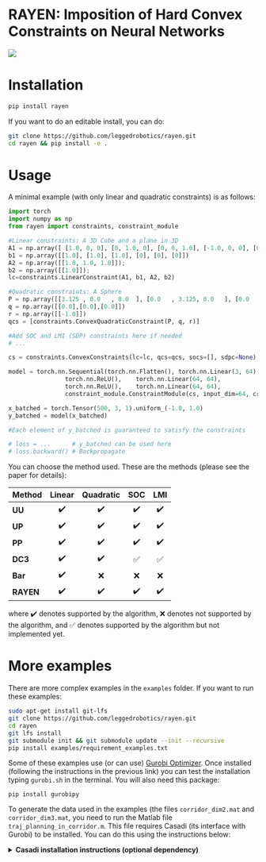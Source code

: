 # RAYEN: Imposition of Hard Convex Constraints on Neural Networks #

![](./rayen.png)

# Installation

```bash
pip install rayen
```

If you want to do an editable install, you can do:
```bash
git clone https://github.com/leggedrobotics/rayen.git
cd rayen && pip install -e .
```

# Usage

A minimal example (with only linear and quadratic constraints) is as follows:

```python
import torch
import numpy as np
from rayen import constraints, constraint_module

#Linear constraints: A 3D Cube and a plane in 3D
A1 = np.array([ [1.0, 0, 0], [0, 1.0, 0], [0, 0, 1.0], [-1.0, 0, 0], [0, -1.0, 0], [0, 0, -1.0]]);
b1 = np.array([[1.0], [1.0], [1.0], [0], [0], [0]])
A2 = np.array([[1.0, 1.0, 1.0]]);
b2 = np.array([[1.0]]);
lc=constraints.LinearConstraint(A1, b1, A2, b2)

#Quadratic constraints: A Sphere 
P = np.array([[3.125 , 0.0   , 0.0  ], [0.0   , 3.125, 0.0   ], [0.0   , 0.   , 3.125]])
q = np.array([[0.0],[0.0],[0.0]])
r = np.array([[-1.0]])
qcs = [constraints.ConvexQuadraticConstraint(P, q, r)]

#Add SOC and LMI (SDP) constraints here if needed
# ...

cs = constraints.ConvexConstraints(lc=lc, qcs=qcs, socs=[], sdpc=None)

model = torch.nn.Sequential(torch.nn.Flatten(), torch.nn.Linear(3, 64), 
			    torch.nn.ReLU(),    torch.nn.Linear(64, 64),
			    torch.nn.ReLU(),    torch.nn.Linear(64, 64),
			    constraint_module.ConstraintModule(cs, input_dim=64, create_map=True)) 

x_batched = torch.Tensor(500, 3, 1).uniform_(-1.0, 1.0)
y_batched = model(x_batched)

#Each element of y_batched is guaranteed to satisfy the constraints

# loss = ...      # y_batched can be used here
# loss.backward() # Backpropagate
```

You can choose the method used. These are the methods (please see the paper for details):


Method | Linear | Quadratic | SOC | LMI
:------------ | :-------------: | :-------------: | :-------------: | :-------------: 
**UU** | :heavy_check_mark: |  :heavy_check_mark: | :heavy_check_mark: | :heavy_check_mark:
**UP** | :heavy_check_mark: |  :heavy_check_mark: | :heavy_check_mark: | :heavy_check_mark:
**PP** | :heavy_check_mark: |  :heavy_check_mark: | :heavy_check_mark: | :heavy_check_mark:
**DC3** | :heavy_check_mark: |  :heavy_check_mark: | :white_check_mark: | :white_check_mark:
**Bar** | :heavy_check_mark: |  :x: | :x: | :x:
**RAYEN** | :heavy_check_mark: |  :heavy_check_mark: | :heavy_check_mark: | :heavy_check_mark:

where :heavy_check_mark: denotes supported by the algorithm, :x: denotes not supported by the algorithm, and :white_check_mark: denotes supported by the algorithm but not implemented yet.

# More examples

There are more complex examples in the `examples` folder. If you want to run these examples: 

```bash
sudo apt-get install git-lfs
git clone https://github.com/leggedrobotics/rayen.git
cd rayen
git lfs install 
git submodule init && git submodule update --init --recursive
pip install examples/requirement_examples.txt
```

Some of these examples use (or can use) [Gurobi Optimizer](https://www.gurobi.com/products/gurobi-optimizer/). Once installed (following the instructions in the previous link) you can test the installation typing `gurobi.sh` in the terminal. You will also need this package:
```
pip install gurobipy
```

To generate the data used in the examples (the files `corridor_dim2.mat` and `corridor_dim3.mat`, you need to run the Matlab file `traj_planning_in_corridor.m`. This file requires Casadi (its interface with Gurobi) to be installed. You can do this using the instructions below:

<details>
  <summary> <b>Casadi installation instructions (optional dependency)</b></summary>

```bash
#IPOPT stuff
sudo apt-get install gcc g++ gfortran git cmake liblapack-dev pkg-config --install-recommends
sudo apt-get install coinor-libipopt1v5 coinor-libipopt-dev

#SWIG stuff
sudo apt-get remove swig swig3.0 swig4.0 #If you don't do this, the compilation of casadi may fail with the error "swig error : Unrecognized option -matlab"
mkdir ~/installations && cd ~/installations
git clone https://github.com/jaeandersson/swig
cd swig
git checkout -b matlab-customdoc origin/matlab-customdoc        
sh autogen.sh
sudo apt-get install gcc-7 g++-7 bison byacc
sudo apt-get install libpcre3 libpcre3-dev
./configure CXX=g++-7 CC=gcc-7            
make
sudo make install

#CASADI stuff
cd ~/installations && mkdir casadi && cd casadi
git clone https://github.com/casadi/casadi
cd casadi/cmake && wget https://github.com/leggedrobotics/rayen/raw/master/examples/other/FindGurobi.cmake #This ones works for higher versions of Gurobi
cd ..
#cd build && make clean && cd .. && rm -rf build #Only if you want to clean any previous installation/compilation 
mkdir build && cd build
cmake . -DCMAKE_BUILD_TYPE=Release -DWITH_IPOPT=ON -DWITH_MATLAB=ON -DWITH_PYTHON=ON -DWITH_DEEPBIND=ON -DWITH_GUROBI=ON ..
#You may need to run the command above twice until the output says that `Ipopt` has been detected (although `IPOPT` is also being detected when you run it for the first time)
make -j20
sudo make install

```
</details>
